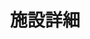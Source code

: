 ---
templateKey: 'facility_detail-page'
path: /cert/facility_detail
image: /img/facility_cut.jpeg
title: 施設詳細
subheading: Facility Detail
---